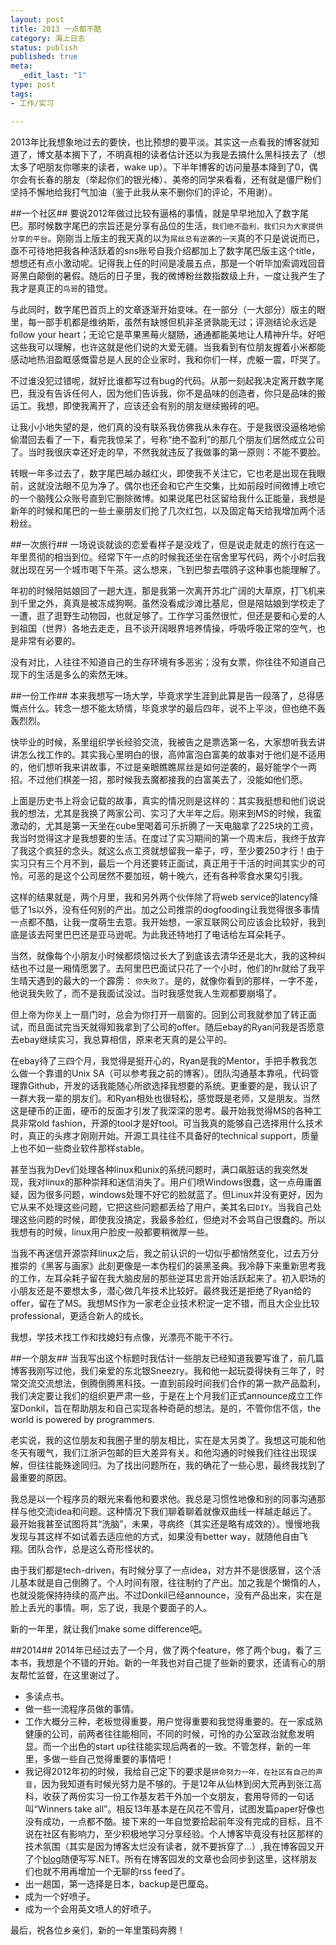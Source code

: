 ```yaml
--- 
layout: post
title: 2013 一点都不酷
category: 海上日志 
status: publish 
published: true
meta: 
  _edit_last: "1"
type: post
tags: 
- 工作/实习

---
```

2013年比我想象地过去的要快，也比预想的要平淡。其实这一点看我的博客就知道了，博文基本搁下了，不明真相的读者估计还以为我是去搞什么黑科技去了（想太多了吧朋友你哪来的读者，wake up）。下半年博客的访问量基本降到了0，偶尔会有长春的朋友（举起你们的银光棒）、美帝的同学来看看，还有就是僵尸粉们坚持不懈地给我打气加油（鉴于此我从来不删你们的评论，不用谢）。

##一个社区##
要说2012年做过比较有逼格的事情，就是早早地加入了数字尾巴。那时候数字尾巴的宗旨还是分享有品位的生活，`我们绝不盈利，我们只为大家提供分享的平台`。刚刚当上版主的我天真的以为`屌丝总有逆袭的一天`真的不只是说说而已，亟不可待地把我各种活跃着的sns账号自我介绍都加上了数字尾巴版主这个title，想想还有点小激动呢。记得我上任的时间是凌晨五点，那是一个听毕加索调戏回音哥黑白颠倒的暑假。随后的日子里，我的微博粉丝数指数级上升，一度让我产生了我才是真正的`鸟哥`的错觉。

与此同时，数字尾巴首页上的文章逐渐开始变味。在一部分（一大部分）版主的眼里，每一部手机都是维纳斯，虽然有缺憾但机非圣贤孰能无过；评测结论永远是follow your heart；无论它是苹果黑莓火腿肠，通通都能美地让人精神升华。好吧这些我可以理解，也许这就是他们说的大爱无疆。当我看到有位朋友握着小米都能感动地热泪盈眶感慨雷总是人民的企业家时，我和你们一样，虎躯一震，吓哭了。

不过谁没犯过错呢，就好比谁都写过有bug的代码。从那一刻起我决定离开数字尾巴，我没有告诉任何人，因为他们告诉我，你不是品味的创造者，你只是品味的搬运工。我想，即使我离开了，应该还会有别的朋友继续搬砖的吧。

让我小小地失望的是，他们真的没有联系我仿佛我从未存在。于是我很没逼格地偷偷潜回去看了一下，看完我惊呆了，号称“绝不盈利”的那几个朋友们居然成立公司了。当时我很庆幸还好走的早，不然我就违反了我做事的第一原则：不能不要脸。

转眼一年多过去了，数字尾巴越办越红火，即使我不关注它，它也老是出现在我眼前，这就没法眼不见为净了。偶尔也还会和它产生交集，比如前段时间微博上喷它的一个脑残公众账号直到它删除微博。如果说尾巴社区留给我什么正能量，我想是新年的时候和尾巴的一些土豪朋友们抢了几次红包，以及固定每天给我增加两个活粉丝。

##一次旅行##
一场说谈就谈的恋爱看样子是没戏了，但是说走就走的旅行在这一年里贯彻的相当到位。经常下午一点的时候我还坐在宿舍里写代码，两个小时后我就出现在另一个城市喝下午茶。这么想来，飞到巴黎去喂鸽子这种事也能理解了。

年初的时候陪姑娘回了一趟大连，那是我第一次离开苏北广阔的大草原，打飞机来到千里之外，真真是被冻成狗啊。虽然没看成沙滩比基尼，但是陪姑娘到学校走了一遭，逛了逛野生动物园，也就足够了。工作学习虽然很忙，但还是要和心爱的人到祖国（世界）各地去走走，且不谈开阔眼界培养情操，呼吸呼吸正常的空气，也是非常有必要的。

没有对比，人往往不知道自己的生存环境有多恶劣；没有女票，你往往不知道自己现下的生活是多么的索然无味。

##一份工作##
本来我想写一场大学，毕竟求学生涯到此算是告一段落了，总得感慨点什么。转念一想不能太矫情，毕竟求学的最后四年，说不上平淡，但也绝不轰轰烈烈。

快毕业的时候，系里组织学长经验交流，我被告之是票选第一名，大家想听我去讲讲怎么找工作的。其实我心里明白的很，高帅富泡白富美的故事对于他们是不适用的，他们想听我来讲故事，不过是亲眼瞧瞧屌丝是如何逆袭的，最好能学个一两招。不过他们棋差一招，那时候我去魔都接我的白富美去了，没能如他们愿。

上面是历史书上将会记载的故事，真实的情况则是这样的：其实我挺想和他们说说我的想法，尤其是我换了两家公司、实习了大半年之后。刚来到MS的时候，我蛮激动的，尤其是第一天坐在cube里喝着可乐折腾了一天电脑拿了225块的工资，我当时觉得这才是我想要的生活。在度过了实习期间的第一个周末后，我终于放弃了我这个疯狂的念头。就这么点工资就想留我一辈子，哼，至少要250才行！由于实习只有三个月不到，最后一个月还要转正面试，真正用于干活的时间其实少的可怜。可恶的是这个公司居然不要加班，朝十晚六，还有各种零食水果勾引我。

这样的结果就是，两个月里，我和另外两个伙伴除了将web service的latency降低了1s以外，没有任何别的产出。加之公司推崇的dogfooding让我觉得很多事情一点都不酷，让我一度萌生去意。我开始想，一家互联网公司应该会比较好，我到底是该去阿里巴巴还是亚马逊呢。为此我还特地打了电话给左耳朵耗子。

当然，就像每个小朋友小时候都烦恼过长大了到底该去清华还是北大，我的这种纠结也不过是一厢情愿罢了。去阿里巴巴面试只花了一个小时，他们的hr就给了我平生晴天遇到的最大的一个霹雳： `你失败了`。是的，就像你看到的那样，一字不差，他说我失败了，而不是我面试没过。当时我感觉我人生观都要崩塌了。

但上帝为你关上一扇门时，总会为你打开一扇窗的。回到公司我就参加了转正面试，而且面试完当天就得知我拿到了公司的offer。随后ebay的Ryan问我是否愿意去ebay继续实习，我总算相信，原来老天真的是公平的。

在ebay待了三四个月，我觉得是挺开心的，Ryan是我的Mentor，手把手教我怎么做一个靠谱的Unix SA（可以参考我之前的博客）。团队沟通基本靠吼，代码管理靠Github，开发的话我能随心所欲选择我想要的系统。更重要的是，我认识了一群大我一辈的朋友们。和Ryan相处也很轻松，感觉既是老师，又是朋友。当然这是硬币的正面，硬币的反面才引发了我深深的思考。最开始我觉得MS的各种工具非常old fashion，开源的tool才是好tool。可当我真的能够自己选择用什么技术时，真正的头疼才刚刚开始。开源工具往往不具备好的technical support，质量上也不如一些商业软件那样stable。

甚至当我为Dev们处理各种linux和unix的系统问题时，满口飙脏话的我突然发现，我对linux的那种崇拜和迷信消失了。用户们喷Windows很蠢，这一点毋庸置疑，因为很多问题，windows处理不好它的脸就蓝了。但Linux并没有更好，因为它从来不处理这些问题，它把这些问题都丢给了用户，美其名曰`DIY`。当我自己处理这些问题的时候，即使我没搞定，我最多脸红，但绝对不会骂自己很蠢的。所以我想有的时候，linux用户脸皮一般都要稍微厚一些。

当我不再迷信开源崇拜linux之后，我之前认识的一切似乎都悄然变化，过去万分推崇的《黑客与画家》此刻更像是一本伪程们的装黑圣典。我冷静下来重新思考我的工作，左耳朵耗子留在我大脑皮层的那些逆耳忠言开始活跃起来了。初入职场的小朋友还是不要想太多，潜心做几年技术比较好。最终我还是拒绝了Ryan给的offer，留在了MS。我想MS作为一家老企业技术积淀一定不错，而且大企业比较professional，更适合新人的成长。

我想，学技术找工作和找媳妇有点像，光漂亮不能干不行。

##一个朋友##
当我写出这个标题时我估计一些朋友已经知道我要写谁了，前几篇博客我刚写过他，我们亲爱的东北银Sneezry。我和他一起玩耍得快有三年了，时常交流交流想法，倒腾倒腾黑科技。一直到前段时间我们合作的第一款产品盈利，我们决定要让我们的组织更严肃一些，于是在上个月我们正式announce成立工作室Donkil，旨在帮助朋友和自己实现各种奇葩的想法。是的，不管你信不信，the world is powered by programmers.

老实说，我的这位朋友和我圈子里的朋友相比，实在是太另类了。我想这可能和他冬天有暖气，我们江浙沪包邮的巨大差异有关。和他沟通的时候我们往往出现误解，但往往能殊途同归。为了找出问题所在，我的确花了一些心思，最终我找到了最重要的原因。

我总是以一个程序员的眼光来看他和要求他。我总是习惯性地像和别的同事沟通那样与他交流idea和问题。这种情况下我们聊着聊着就像双曲线一样越走越远了。最开始我甚至试图将其“洗脑”，未果，寻病终（其实还是略有成效的）。慢慢地我发现与其这样不如试着去适应他的方式，如果没有better way，就随他自由飞翔。团队合作，总是这么奇形怪状的。

由于我们都是tech-driven，有时候分享了一点idea，对方并不是很感冒，这个活儿基本就是自己倒腾了。个人时间有限，往往制约了产出。加之我是个懒惰的人，也就没能保持持续的高产出。不过Donkil已经announce，没有产品出来，实在是脸上丢光的事情。啊，忘了说，我是个要面子的人。

新的一年里，就让我们make some difference吧。

##2014##
2014年已经过去了一个月，做了两个feature，修了两个bug，看了三本书，我想是个不错的开始。新的一年我也对自己提了些新的要求，还请有心的朋友帮忙监督，在这里谢过了。

* 多读点书。
* 做一些一流程序员做的事情。
* 工作大概分三种，老板觉得重要，用户觉得重要和我觉得重要的。在一家成熟健康的公司，前两者往往能相同，不同的时候，可怜的办公室政治就愈发明显。而一个出色的start up往往能实现后两者的一致。不管怎样，新的一年里，多做一些自己觉得重要的事情吧！
* 我记得2012年初的时候，我给自己定下的要求是`拼命努力一年，在社区有自己的声音`，因为我知道有时候光努力是不够的。于是12年从仙林到闵大荒再到张江高科，收获了两份实习一份工作基友若干外加一个女朋友，套用导师的一句话叫“Winners take all”。相反13年基本是在风花不雪月，试图发篇paper好像也没有成功，一点都不酷。接下来的一年自觉要拾起前年没有完成的目标，且不说在社区有影响力，至少积极地学习分享经验。个人博客毕竟没有社区那样的技术氛围（其实是因为博客太烂没有读者，就不要拆穿了...）,我在博客园又开了个[blog](http://www.cnblogs.com/rebornix/)随便写写.NET。所有在博客园发的文章也会同步到这里，这样朋友们也就不用再增加一个无聊的rss feed了。
* 出一趟国，第一选择是日本，backup是巴厘岛。
* 成为一个好喷子。
* 成为一个会用英文喷人的好喷子。


最后，祝各位乡亲们，新的一年里策码奔腾！

